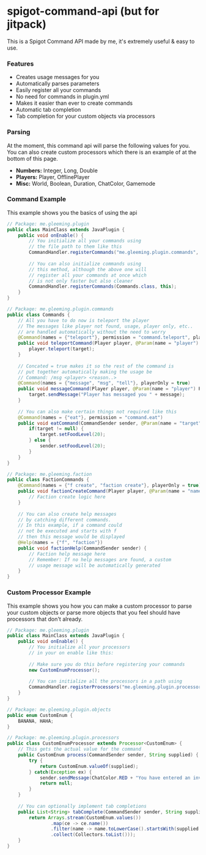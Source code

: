# spigot-command-api (but for jitpack)

This is a Spigot Command API made by me, it's extremely useful & easy to use.
### Features
* Creates usage messages for you
* Automatically parses parameters
* Easily register all your commands
* No need for commands in plugin.yml
* Makes it easier than ever to create commands
* Automatic tab completion
* Tab completion for your custom objects via processors
### Parsing
At the moment, this command api will parse the following values for you.\
You can also create custom processors which there is an example of at the bottom of this page.
* **Numbers:** Integer, Long, Double
* **Players:** Player, OfflinePlayer
* **Misc:** World, Boolean, Duration, ChatColor, Gamemode
### Command Example
This example shows you the basics of using the api
```java
// Package: me.gleeming.plugin
public class MainClass extends JavaPlugin {
    public void onEnable() {
        // You initialize all your commands using 
        // the file path to them like this
        CommandHandler.registerCommands("me.gleeming.plugin.commands", this);
        
        // You can also initialize commands using
        // this method, although the above one will
        // register all your commands at once which
        // is not only faster but also cleaner
        CommandHandler.registerCommands(Commands.class, this);
    }
}

// Package: me.gleeming.plugin.commands
public class Commands {
    // All you have to do now is teleport the player
    // The messages like player not found, usage, player only, etc..
    // are handled automatically without the need to worry
    @Command(names = {"teleport"}, permission = "command.teleport", playerOnly = true)
    public void teleportCommand(Player player, @Param(name = "player") Player target) {
        player.teleport(target);
    }
    
    // Concated = true makes it so the rest of the command is 
    // put together automatically making the usage be
    // Command: /msg <player> <reason..>
    @Command(names = {"message", "msg", "tell"}, playerOnly = true)
    public void messageCommand(Player player, @Param(name = "player") Player target, @Param(name = "message", concated = true) String message) {
        target.sendMessage("Player has messaged you " + message);
    }
    
    // You can also make certain things not required like this
    @Command(names = {"eat"}, permission = "command.eat")
    public void eatCommand(CommandSender sender, @Param(name = "target", required = false)) {
        if(target != null) {
            target.setFoodLevel(20);
        } else {
            sender.setFoodLevel(20);
        }
    }
}

// Package: me.gleeming.faction
public class FactionCommands {
    @Command(names = {"f create", "faction create"}, playerOnly = true)
    public void factionCreateCommand(Player player, @Param(name = "name") String name) {
        // Faction create logic here
    }
    
    // You can also create help messages
    // by catching different commands.
    // In this example, if a command could
    // not be executed and starts with f
    // then this message would be displayed
    @Help(names = {"f", "faction"})
    public void factionHelp(CommandSender sender) {
        // Faction help message here
        // Remember: If no help messages are found, a custom
        // usage message will be automatically generated
    }
}
```
### Custom Processor Example
This example shows you how you can make a custom processor to parse your custom objects or parse more objects that you feel should have processors that don't already.
```java
// Package: me.gleeming.plugin
public class MainClass extends JavaPlugin {
    public void onEnable() {
        // You initialize all your processors
        // in your on enable like this:
        
        // Make sure you do this before registering your commands
        new CustomEnumProcessor();
        
        // You can initialize all the processors in a path using
        CommandHandler.registerProcessors("me.gleeming.plugin.processors", this);
    }
}

// Package: me.gleeming.plugin.objects
public enum CustomEnum {
    BANANA, HAHA;
}

// Package: me.gleeming.plugin.processors
public class CustomEnumProcessor extends Processor<CustomEnum> {
    // This gets the actual value for the command
    public CustomEnum process(CommandSender sender, String supplied) {
        try {
            return CustomEnum.valueOf(supplied);
        } catch(Exception ex) {
            sender.sendMessage(ChatColor.RED + "You have entered an invalid value.");
            return null;
        }
    }
    
    // You can optionally implement tab completions
    public List<String> tabComplete(CommandSender sender, String supplied) {
        return Arrays.stream(CustomEnum.values())
                .map(ce -> ce.name())
                .filter(name -> name.toLowerCase().startsWith(supplied.toLowerCase())
                .collect(Collectors.toList()));
    }
}
```

